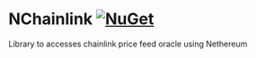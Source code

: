 # NChainlink [![NuGet](https://img.shields.io/nuget/v/Bond.CSharp.svg?style=flat)](https://www.nuget.org/packages/NChainlink/)
Library to accesses chainlink price feed oracle using Nethereum
